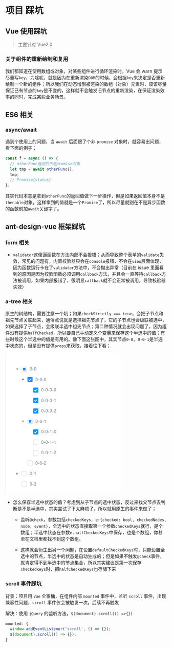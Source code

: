 # 项目 踩坑

## Vue 使用踩坑

> 主要针对 Vue2.0

### 关于组件的重新绘制和复用

我们都知道在使用数组或对象，对某些组件进行循环渲染时，Vue 会 warn 提示尽量写`key`，为啥呢，就是因为在重新渲染`DOM`的时候，会根据`key`来决定是否重新绘制一个新的组件；所以我们在动态增删被渲染的数组（对象）元素时，应该尽量保证已有节点的`key`是不变的，这样就不会触发旧节点的重新渲染，在保证渲染效率的同时，完成某些业务场景。

## ES6 相关

### async/await

遇到个使用上的问题，当 `await` 后面跟了个非 `promise` 对象时，就容易出问题，看下面的例子：

```javascript
const f = async () => {
  // otherFunc返回的不是promise对象
  let tmp = await otherFunc();
  tmp;
  // Promise{status}
};
```

其实代码本意是拿到`otherFunc`的返回值做下一步操作，但是如果返回值本身不是`thenable`对象，这样拿到的值就是一个`Promise`了，所以尽量就别在不是异步函数的函数前加`await`关键字了。

## ant-design-vue 框架踩坑

### form 相关

- `validator`这傻逼函数在方法内部不会报错；从而导致整个表单的`validate`失效，常见的问题有，内置校验器只会在`console`报错，不会在`view`层面体现，因为函数运行卡在了`validator`方法中，不会抛出异常（目前在 issue 里面看到的原因是因为校验函数必须调用`callback`方法，并且会一直等待`callback`方法被调用，如果内部报错了，很明显`callback`就不会正常被调用，导致校验器失效）

### a-tree 相关

原生的树结构，需要注意一个坑；如果`checkStrictly === true`，会把子节点和祖先节点关联起来，通俗点说就是选择祖先节点了，它的子节点也会级联被选中，如果选择了子节点，会级联半选中祖先节点；第二种情况就会出现问题了，因为组件没有提供`halfChecked`，所以要自己手动定义个变量来保存这个半选中的值；有些时候这个半选中的值是有用的。像下面这张图中，其实节点`0-0, 0-0-1`是半选中状态的，但是没有提供`props`来获取，接着往下看；

![关联树实例](/img/in-post/antdv-trap/tree-sample.png)

- 怎么保存半选中状态的值？考虑到从子节点的选中状态，反过来找父节点去判断是不是半选中，其实尝试了下太麻烦了，所以就用原生的事件来做了；

  - 监听`@check`，参数包括`checkedKeys, e:{checked: bool, checkedNodes, node, event}`，全选中的状态直接取第一个参数`checkedKeys`就行，是个数组；半选中状态在参数`e.halfCheckedKeys`中保存，也是个数组，你甚至在文档里都找不到这个数组。

  - 这样就会衍生出另一个问题，在设置`defaultCheckedKeys`时，只能设置全选中的节点，半选中的状态是自动生成的；但是如果不触发`@check`事件，就肯定得不到半选中的节点集合，所以其实建议是第一次保存`checkedKeys`时，把`halfCheckedKeys`也存储下来

### scroll 事件踩坑

背景：项目用 `Vue` 全家桶，在组件内部 `mounted` 事件中，监听 `scroll` 事件，出现兼容性问题，`scroll` 事件仅会被触发一次，后续不再触发

解决：使用 `jQuery` 的监听方法，`$(document).scroll(() =>{})`

```javascript
mounted: {
  window.addEventListener('scroll', () => {});
  $(document).scroll(() => {});
}
```
